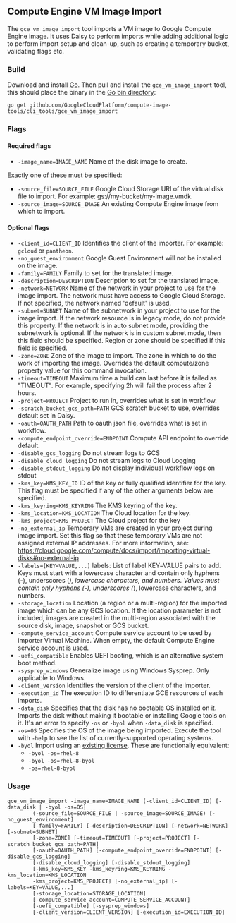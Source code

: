 ## Compute Engine VM Image Import

The `gce_vm_image_import` tool imports a VM image to Google Compute Engine
image. It uses Daisy to perform imports while adding additional logic to perform
import setup and clean-up, such as creating a temporary bucket, validating
flags etc.  

### Build
Download and install [Go](https://golang.org/doc/install). Then pull and 
install the `gce_vm_image_import` tool, this should place the binary in the 
[Go bin directory](https://golang.org/doc/code.html#GOPATH):

```
go get github.com/GoogleCloudPlatform/compute-image-tools/cli_tools/gce_vm_image_import
```

### Flags

#### Required flags
+ `-image_name=IMAGE_NAME` Name of the disk image to create.
  
Exactly one of these must be specified:
+ `-source_file=SOURCE_FILE` Google Cloud Storage URI of the virtual disk file
  to import. For example: gs://my-bucket/my-image.vmdk.
+ `-source_image=SOURCE_IMAGE` An existing Compute Engine image from which to 
  import.

#### Optional flags  
+ `-client_id=CLIENT_ID` Identifies the client of the importer. For example: `gcloud` or
  `pantheon`.
+ `-no_guest_environment` Google Guest Environment will not be installed on the image.
+ `-family=FAMILY` Family to set for the translated image.
+ `-description=DESCRIPTION` Description to set for the translated image.
+ `-network=NETWORK` Name of the network in your project to use for the image import. The network 
  must have access to Google Cloud Storage. If not specified, the  network named 'default' is used.
+ `-subnet=SUBNET` Name of the subnetwork in your project to use for the image import. If the 
  network resource is in legacy mode, do not provide this property. If the network is in auto subnet 
  mode, providing the subnetwork is optional. If the network is in custom subnet mode, then this 
  field should be specified. Region or zone should be specified if this field is specified.
+ `-zone=ZONE` Zone of the image to import. The zone in which to do the work of
  importing the image. Overrides the default compute/zone property value for
  this command invocation.  
+ `-timeout=TIMEOUT` Maximum time a build can last before it is failed as "TIMEOUT". For example,
  specifying 2h will fail the process after 2 hours.
+ `-project=PROJECT` Project to run in, overrides what is set in workflow.
+ `-scratch_bucket_gcs_path=PATH` GCS scratch bucket to use, overrides default set in Daisy.
+ `-oauth=OAUTH_PATH` Path to oauth json file, overrides what is set in workflow.
+ `-compute_endpoint_override=ENDPOINT` Compute API endpoint to override default.
+ `-disable_gcs_logging` Do not stream logs to GCS
+ `-disable_cloud_logging` Do not stream logs to Cloud Logging
+ `-disable_stdout_logging` Do not display individual workflow logs on stdout
+ `-kms_key=KMS_KEY_ID` ID of the key or fully qualified identifier for the key. This flag
  must be specified if any of the other arguments below are specified.
+ `-kms_keyring=KMS_KEYRING` The KMS keyring of the key.
+ `-kms_location=KMS_LOCATION` The Cloud location for the key.
+ `-kms_project=KMS_PROJECT` The Cloud project for the key
+ `-no_external_ip` Temporary VMs are created in your project during image import. 
  Set this flag so that these temporary VMs are not assigned external IP addresses. 
  For more information, see: https://cloud.google.com/compute/docs/import/importing-virtual-disks#no-external-ip
+ `-labels=[KEY=VALUE,...]` labels: List of label KEY=VALUE pairs to add. Keys must start with a
  lowercase character and contain only hyphens (-), underscores (_), lowercase characters, and 
  numbers. Values must contain only hyphens (-), underscores (_), lowercase characters, and numbers.
+ `-storage_location` Location (a region or a multi-region) for the imported
  image which can be any GCS location. If the location parameter is not included, 
  images are created in the multi-region associated with the source disk, image,
  snapshot or GCS bucket.  
+ `-compute_service_account` Compute service account to be used by importer 
  Virtual Machine. When empty, the default Compute Engine service account is used.
+ `-uefi_compatible` Enables UEFI booting, which is an alternative system boot method. 
+ `-sysprep_windows` Generalize image using Windows Sysprep. Only applicable to Windows.
+ `-client_version` Identifies the version of the client of the importer.
+ `-execution_id` The execution ID to differentiate GCE resources of each imports.
+ `-data_disk` Specifies that the disk has no bootable OS installed on it.
    Imports the disk without making it bootable or installing Google tools on it.
    It's an error to specify `-os` or `-byol` when `-data_disk` is specified.
+ `-os=OS` Specifies the OS of the image being imported. Execute the tool with `-help` to
  see the list of currently-supported operating systems.
+ `-byol` Import using an [existing license](https://cloud.google.com/compute/docs/nodes/bringing-your-own-licenses).
  These are functionally equivalent:
  * `-byol -os=rhel-8`
  * `-byol -os=rhel-8-byol`
  * `-os=rhel-8-byol`
  
### Usage

```
gce_vm_image_import -image_name=IMAGE_NAME [-client_id=CLIENT_ID] [-data_disk | -byol -os=OS]
        (-source_file=SOURCE_FILE | -source_image=SOURCE_IMAGE) [-no_guest_environment] 
        [-family=FAMILY] [-description=DESCRIPTION] [-network=NETWORK] [-subnet=SUBNET]
        [-zone=ZONE] [-timeout=TIMEOUT] [-project=PROJECT] [-scratch_bucket_gcs_path=PATH]
        [-oauth=OAUTH_PATH] [-compute_endpoint_override=ENDPOINT] [-disable_gcs_logging]
        [-disable_cloud_logging] [-disable_stdout_logging]
        [-kms_key=KMS_KEY -kms_keyring=KMS_KEYRING -kms_location=KMS_LOCATION
        -kms_project=KMS_PROJECT] [-no_external_ip] [-labels=KEY=VALUE,...] 
        [-storage_location=STORAGE_LOCATION]
        [-compute_service_account=COMPUTE_SERVICE_ACCOUNT] 
        [-uefi_compatible] [-sysprep_windows]
        [-client_version=CLIENT_VERSION] [-execution_id=EXECUTION_ID]
```
